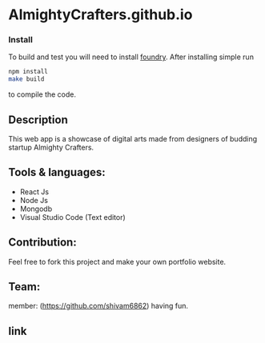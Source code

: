 # AlmightyCrafters.github.io

### Install

To build and test you will need to install [foundry](https://github.com/shivam6862/AlmightyCrafters.github.io).  After installing simple run

```sh
npm install
make build
```

to compile the code.

## Description

This web app is a showcase of digital arts made from designers of budding startup Almighty Crafters.

## Tools & languages:

* React Js
* Node Js
* Mongodb
* Visual Studio Code (Text editor)

## Contribution:

Feel free to fork this project and make your own portfolio website.

## Team:

member: (https://github.com/shivam6862) having fun.

## link

